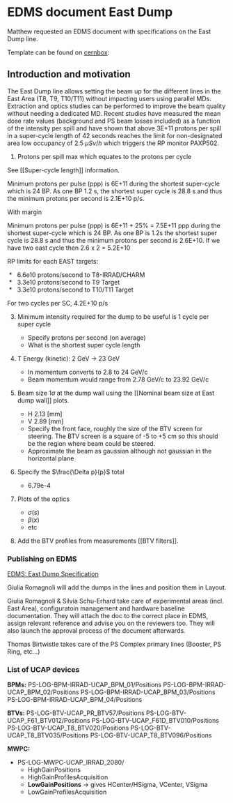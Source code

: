 # EDMS document East Dump

Matthew requested an EDMS document with specifications on the East Dump line.

Template can be found on [cernbox](https://cernbox.cern.ch/index.php/apps/files/?dir=/EDMS%20documents&):

## Introduction and motivation

The East Dump line allows setting the beam up for the different lines in the East Area (T8, T9, T10/T11) without impacting users using parallel MDs. Extraction and optics studies can be performed to improve the beam quality without needing a dedicated MD. Recent studies have measured the mean dose rate values (background and PS beam losses included) as a function of the intensity per spill and have shown that above 3E+11 protons per spill in a super-cycle length of 42 seconds reaches the limit for non-designated area low occupancy of 2.5 $\mu Sv/h$ which triggers the RP monitor PAXP502.

1) Protons per spill max which equates to the protons per cycle

See [[Super-cycle length]] information.

Minimum protons per pulse (ppp)  is 6E+11 during the shortest super-cycle which is 24 BP. As one BP 1.2 s, the shortest super cycle is 28.8 s and thus the minimum protons per second is 2.1E+10 p/s.

With margin

Minimum protons per pulse (ppp) is 6E+11 + 25% = 7.5E+11 ppp during the shortest super-cycle which is 24 BP. As one BP is 1.2s the shortest super cycle is 28.8 s and thus the minimum protons per second is 2.6E+10. If we have two east cycle then 2.6 x 2 = 5.2E+10

RP limits for each EAST targets:

 *   6.6e10 protons/second to T8-IRRAD/CHARM  
 *   3.3e10 protons/second to T9 Target  
 *   3.3e10 protons/second to T10/T11 Target

For two cycles per SC, 4.2E+10 p/s

3) Minimum intensity required for the dump to be useful is 1 cycle per super cycle
	* Specify protons per second (on average)
	* What is the shortest super cycle length
4) T Energy (kinetic): 2 GeV -> 23 GeV
	* In momentum converts to 2.8 to 24 GeV/c
	* Beam momentum would range from 2.78 GeV/c to 23.92 GeV/c

5) Beam size 1$\sigma$ at the dump wall using the [[Nominal beam size at East dump wall]] plots.
	* H 2.13 [mm]
	* V 2.89 [mm]
	* Specify the front face, roughly the size of the BTV screen for steering. The BTV screen is a square of -5 to +5 cm so this should be the region where beam could be steered.
	* Approximate the beam as gaussian although not gaussian in the horizontal plane

6) Specify the $\frac{\Delta p}{p}$ total
	* 6.79e-4
7) Plots of the optics
	* $\sigma(s)$
	* $\beta(x)$
	* etc
8) Add the BTV profiles from measurements [[BTV filters]].
   
   
### Publishing on EDMS

[EDMS: East Dump Specification](https://edms.cern.ch/document/2779463)

Giulia Romagnoli will add the dumps in the lines and position them in Layout.

Giulia Romagnoli & Silvia Schu-Erhard take care of experimental areas (incl. East Area), configuratoin management and hardware baseline documentation.
They will attach the doc to the correct place in EDMS, assign relevant reference and advise you on the reviewers too. They will also launch the approval process of the document afterwards.

Thomas Birtwistle takes care of the PS Complex primary lines (Booster, PS Ring, etc...)

### List of UCAP devices

**BPMs:**
PS-LOG-BPM-IRRAD-UCAP_BPM_01/Positions
PS-LOG-BPM-IRRAD-UCAP_BPM_02/Positions
PS-LOG-BPM-IRRAD-UCAP_BPM_03/Positions
PS-LOG-BPM-IRRAD-UCAP_BPM_04/Positions

**BTVs:**
PS-LOG-BTV-UCAP_PR_BTV57/Positions
PS-LOG-BTV-UCAP_F61_BTV012/Positions
PS-LOG-BTV-UCAP_F61D_BTV010/Positions
PS-LOG-BTV-UCAP_T8_BTV020/Positions
PS-LOG-BTV-UCAP_T8_BTV035/Positions
PS-LOG-BTV-UCAP_T8_BTV096/Positions

**MWPC:**
* PS-LOG-MWPC-UCAP_IRRAD_2080/
	* HighGainPositions
	* HighGainProfilesAcquisition
	* **LowGainPositions** -> gives HCenter/HSigma, VCenter, VSigma
	* LowGainProfilesAcquisition
